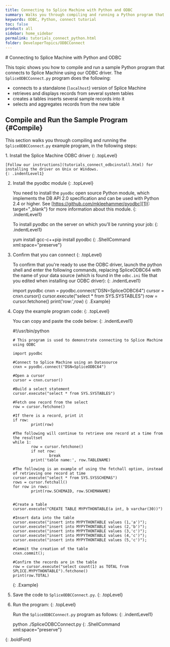 ```yaml
---
title: Connecting to Splice Machine with Python and ODBC
summary: Walks you through compiling and running a Python program that connects to your Splice Machine database via our ODBC driver.
keywords: ODBC, Python, connect tutorial
toc: false
product: all
sidebar: home_sidebar
permalink: tutorials_connect_python.html
folder: DeveloperTopics/ODBCConnect
---
```

<section>
<div class="TopicContent" data-swiftype-index="true" markdown="1">
# Connecting to Splice Machine with Python and ODBC

This topic shows you how to compile and run a sample Python program that
connects to Splice Machine using our ODBC driver. The
`SpliceODBCConnect.py` program does the following:

* connects to a standalone (`localhost`) version of Splice Machine
* retrieves and displays records from several system tables
* creates a tables inserts several sample records into it
* selects and aggregates records from the new table

## Compile and Run the Sample Program   {#Compile}

This section walks you through compiling and running the
`SpliceODBCConnect.py` example program, in the following steps:

<div class="opsStepsList" markdown="1">
1.  Install the Splice Machine ODBC driver
    {: .topLevel}

    [Follow our instructions](tutorials_connect_odbcinstall.html) for
    installing the driver on Unix or Windows.
    {: .indentLevel1}

2.  Install the pyodbc module
    {: .topLevel}

    You need to install the `pyodbc` open source Python module, which
    implements the DB API 2.0 specification and can be used with Python
    2.4 or higher. See [https://github.com/mkleehammer/pyodbc][1]{:
    target="_blank"} for more information about this module.
    {: .indentLevel1}

    To install pyodbc on the server on which you'll be running your job:
    {: .indentLevel1}

    <div class="preWrapperWide" markdown="1">
        yum install gcc-c++pip install pyodbc
    {: .ShellCommand xml:space="preserve"}

    </div>

3.  Confirm that you can connect
    {: .topLevel}

    To confirm that you're ready to use the ODBC driver, launch the
    python shell and enter the following commands, replacing <span
    class="HighlightedCode">SpliceODBC64</span> with the name of your
    data source (which is found in the `odbc.ini` file that you edited
    when installing our ODBC driver):
    {: .indentLevel1}

    <div class="preWrapperWide" markdown="1">
        import pyodbc
        cnxn = pyodbc.connect("DSN=SpliceODBC64")
        cursor = cnxn.cursor()
        cursor.execute("select * from SYS.SYSTABLES")
        row = cursor.fetchone()
        print('row:',row)
    {: .Example}

    </div>

4.  Copy the example program code:
    {: .topLevel}

    You can copy and paste the code below:
    {: .indentLevel1}

    <div class="preWrapperWide" markdown="1">
        #!/usr/bin/python

        # This program is used to demonstrate connecting to Splice Machine using ODBC

        import pyodbc

        #Connect to Splice Machine using an Datasource
        cnxn = pyodbc.connect("DSN=SpliceODBC64")

        #Open a cursor
        cursor = cnxn.cursor()

        #Build a select statement
        cursor.execute("select * from SYS.SYSTABLES")

        #Fetch one record from the select
        row = cursor.fetchone()

        #If there is a record, print it
        if row:
                print(row)

        #The following will continue to retrieve one record at a time from the resultset
        while 1:
                row = cursor.fetchone()
                if not row:
                        break
                print('table name:', row.TABLENAME)

        #The following is an example of using the fetchall option, instead of retrieving one record at time
        cursor.execute("select * from SYS.SYSSCHEMAS")
        rows = cursor.fetchall()
        for row in rows:
                print(row.SCHEMAID, row.SCHEMANAME)


        #Create a table
        cursor.execute("CREATE TABLE MYPYTHONTABLE(a int, b varchar(30))")

        #Insert data into the table
        cursor.execute("insert into MYPYTHONTABLE values (1,'a')");
        cursor.execute("insert into MYPYTHONTABLE values (2,'b')");
        cursor.execute("insert into MYPYTHONTABLE values (3,'c')");
        cursor.execute("insert into MYPYTHONTABLE values (4,'c')");
        cursor.execute("insert into MYPYTHONTABLE values (5,'c')");

        #Commit the creation of the table
        cnxn.commit();

        #Confirm the records are in the table
        row = cursor.execute("select count(1) as TOTAL from SPLICE.MYPYTHONTABLE").fetchone()
        print(row.TOTAL)
    {: .Example}

    </div>

5.  Save the code to `SpliceODBCConnect.py`.
    {: .topLevel}

6.  Run the program:
    {: .topLevel}

    Run the `SpliceODBCConnect.py` program as follows:
    {: .indentLevel1}

    <div class="preWrapperWide" markdown="1">
        python ./SpliceODBCConnect.py
    {: .ShellCommand xml:space="preserve"}

    </div>
{: .boldFont}

</div>
</div>
</section>



[1]: https://github.com/mkleehammer/pyodbc
